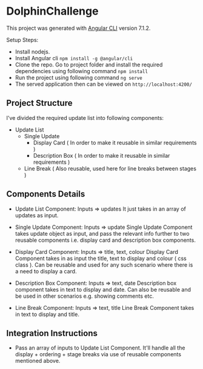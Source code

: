 # DolphinChallenge

This project was generated with [Angular CLI](https://github.com/angular/angular-cli) version 7.1.2.

Setup Steps:
* Install nodejs.
* Install Angular cli `npm install -g @angular/cli`
* Clone the repo. Go to project folder and install the required dependencies using following command `npm install`
* Run the project using following command `ng serve`
* The served application then can be viewed on `http://localhost:4200/`


## Project Structure  

I've divided the required update list into following components:
* Update List
  * Single Update
    * Display Card ( In order to make it reusable in similar requirements )
    * Description Box ( In order to make it reusable in similar requirements )
  * Line Break ( Also reusable, used here for line breaks between stages )
  
 

## Components Details

* Update List Component:
  Inputs => updates
  It just takes in an array of updates as input.

* Single Update Component:
  Inputs => update
  Single Update Component takes update object as input, and pass the relevant info further to two reusable components i.e. display card and description box components.
  
* Display Card Component:
   Inputs => title, text, colour
   Display Card Component takes in as input the title, text to display and colour ( css class ). Can be reusable and used for any such scenario where there is a need to display a card.
 
* Description Box Component:
   Inputs => text, date
   Description box component takes in text to display and date. Can also be reusable and be used in other scenarios e.g. showing comments etc.
   
* Line Break Component:
  Inputs => text, title
  Line Break Component takes in text to display and title.

## Integration Instructions

* Pass an array of inputs to Update List Component. It'll handle all the display + ordering + stage breaks via use of reusable components mentioned above.
